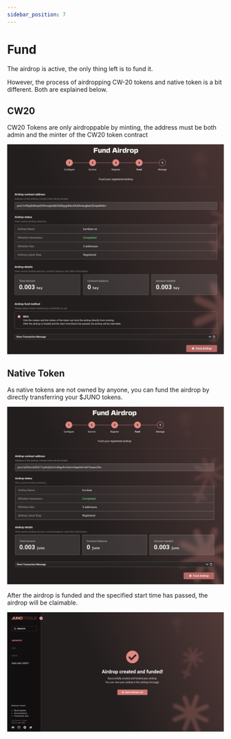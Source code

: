 ```yaml
---
sidebar_position: 7
---
```


# Fund

The airdrop is active, the only thing left is to fund it.

However, the process of airdropping CW-20 tokens and native token is a bit different. Both are explained below.

## CW20

CW20 Tokens are only airdroppable by minting, the address must be both admin and the minter of the CW20 token contract

![](/img/airdrop/fund-airdrop-cw20.png)

## Native Token

As native tokens are not owned by anyone, you can fund the airdrop by directly transferring your $JUNO tokens.

![](/img/airdrop/fund-airdrop-native.png)

After the airdrop is funded and the specified start time has passed, the airdrop will be claimable.

![](/img/airdrop/fund-airdrop-complete.png)
